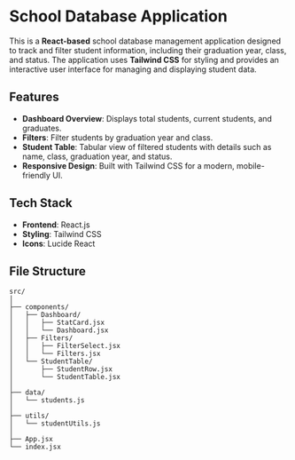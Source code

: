 # School Database Application

This is a **React-based** school database management application designed to track and filter student information, including their graduation year, class, and status. The application uses **Tailwind CSS** for styling and provides an interactive user interface for managing and displaying student data.

## Features

- **Dashboard Overview**: Displays total students, current students, and graduates.
- **Filters**: Filter students by graduation year and class.
- **Student Table**: Tabular view of filtered students with details such as name, class, graduation year, and status.
- **Responsive Design**: Built with Tailwind CSS for a modern, mobile-friendly UI.

## Tech Stack

- **Frontend**: React.js
- **Styling**: Tailwind CSS
- **Icons**: Lucide React

## File Structure

```plaintext
src/
│
├── components/
│   ├── Dashboard/
│   │   ├── StatCard.jsx
│   │   └── Dashboard.jsx
│   ├── Filters/
│   │   ├── FilterSelect.jsx
│   │   └── Filters.jsx
│   └── StudentTable/
│       ├── StudentRow.jsx
│       └── StudentTable.jsx
│
├── data/
│   └── students.js
│
├── utils/
│   └── studentUtils.js
│
├── App.jsx
└── index.jsx

